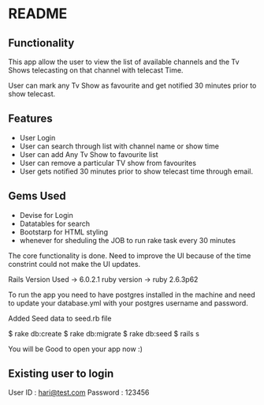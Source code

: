 # README

## Functionality

This app allow the user to view the list of available channels and the Tv Shows telecasting on that channel with telecast Time.

User can mark any Tv Show as favourite and get notified 30 minutes prior to show telecast.


## Features

* User Login
* User can search through list with channel name or show time
* User can add Any Tv Show to favourite list
* User can remove a particular TV show from favourites
* User gets notified 30 minutes prior to show telecast time through email.

## Gems Used

* Devise for Login
* Datatables for search
* Bootstarp for HTML styling
* whenever for sheduling the JOB to run rake task every 30 minutes

The core functionality is done. Need to improve the UI because of the time constrint could not make the UI updates.

Rails Version Used -> 6.0.2.1
ruby version -> ruby 2.6.3p62

To run the app you need to have postgres installed in the machine and need to update your database.yml with your postgres username and password.

Added Seed data to seed.rb file

$ rake db:create
$ rake db:migrate
$ rake db:seed
$ rails s

You will be Good to open your app now :)


## Existing user to login

User ID : hari@test.com
Password : 123456
